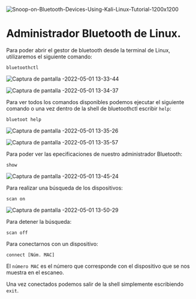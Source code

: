 ![Snoop-on-Bluetooth-Devices-Using-Kali-Linux-Tutorial-1200x1200](https://user-images.githubusercontent.com/103068924/166144285-23e8c170-fb23-48b5-8e1c-28789962e43f.jpg)

# Administrador Bluetooth de Linux.

Para poder abrir el gestor de bluetooth desde la terminal de Linux, utilizaremos el siguiente comando:

    bluetoothctl
    
![Captura de pantalla -2022-05-01 13-33-44](https://user-images.githubusercontent.com/103068924/166144293-751d6490-cb12-48af-bffe-a258dbf4b8a3.png)

![Captura de pantalla -2022-05-01 13-34-37](https://user-images.githubusercontent.com/103068924/166144302-ded1cb19-2fe8-40c8-8605-054d7662ef4e.png)

Para ver todos los comandos disponibles podemos ejecutar el siguiente comando o una vez dentro de la shell
de bluetoothctl escribir `help`:

    bluetoot help

![Captura de pantalla -2022-05-01 13-35-26](https://user-images.githubusercontent.com/103068924/166144307-4459feee-09cc-4493-af0e-1844e7393329.png)

![Captura de pantalla -2022-05-01 13-35-57](https://user-images.githubusercontent.com/103068924/166144311-5f84a69f-eead-489c-bb4c-6f160451375b.png)

Para poder ver las epecificaciones de nuestro administrador Bluetooth:

    show
    
 ![Captura de pantalla -2022-05-01 13-45-24](https://user-images.githubusercontent.com/103068924/166144368-c6eabdca-5f32-44aa-90b1-36eb7d25175d.png)   

Para realizar una búsqueda de los dispositivos:

    scan on
    
![Captura de pantalla -2022-05-01 13-50-29](https://user-images.githubusercontent.com/103068924/166144508-d2f2a074-ff6a-4aaf-bdc1-12a4f6dd0483.png)
    
Para detener la búsqueda:

    scan off
   
Para conectarnos con un dispositivo:

    connect [Núm. MAC]
    
El `número MAC` es el número que corresponde con el dispositivo que se nos muestra en el escaneo. 

Una vez conectados podemos salir de la shell simplemente escribiendo `exit`.



